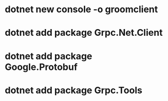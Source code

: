 # dotnet new console -o groomclient

# dotnet add package Grpc.Net.Client

# dotnet add package Google.Protobuf

# dotnet add package Grpc.Tools